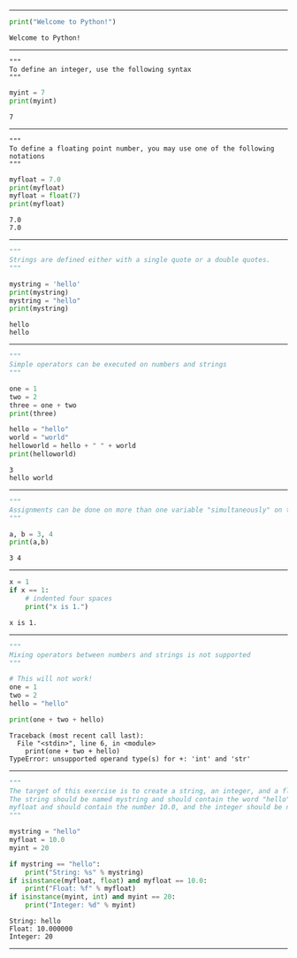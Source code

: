 
--------------------------------------------

```python
print("Welcome to Python!")
```
```
Welcome to Python!
```

--------------------------------------------

```
"""
To define an integer, use the following syntax
"""
```

```python
myint = 7
print(myint)
```

```
7
```

--------------------------------------------

```
"""
To define a floating point number, you may use one of the following notations
"""
```

```python
myfloat = 7.0
print(myfloat)
myfloat = float(7)
print(myfloat)
```

```
7.0
7.0
```

--------------------------------------------

```python
"""
Strings are defined either with a single quote or a double quotes.
"""

mystring = 'hello'
print(mystring)
mystring = "hello"
print(mystring)
```

```
hello
hello
```

--------------------------------------------

```python
"""
Simple operators can be executed on numbers and strings
"""

one = 1
two = 2
three = one + two
print(three)

hello = "hello"
world = "world"
helloworld = hello + " " + world
print(helloworld)
```

```
3
hello world
```

--------------------------------------------

```python
"""
Assignments can be done on more than one variable "simultaneously" on the same line like this
"""

a, b = 3, 4
print(a,b)
```

```
3 4
```

--------------------------------------------

```python
x = 1
if x == 1:
    # indented four spaces
    print("x is 1.")
```
    
```
x is 1.
```

--------------------------------------------

```python
"""
Mixing operators between numbers and strings is not supported
"""

# This will not work!
one = 1
two = 2
hello = "hello"

print(one + two + hello)
```

```
Traceback (most recent call last):
  File "<stdin>", line 6, in <module>
    print(one + two + hello)
TypeError: unsupported operand type(s) for +: 'int' and 'str'
```

--------------------------------------------

```python
"""
The target of this exercise is to create a string, an integer, and a floating point number. 
The string should be named mystring and should contain the word "hello". The floating point number should be named 
myfloat and should contain the number 10.0, and the integer should be named myint and should contain the number 20.
"""

mystring = "hello"
myfloat = 10.0
myint = 20

if mystring == "hello":
    print("String: %s" % mystring)
if isinstance(myfloat, float) and myfloat == 10.0:
    print("Float: %f" % myfloat)
if isinstance(myint, int) and myint == 20:
    print("Integer: %d" % myint)
```

```
String: hello
Float: 10.000000
Integer: 20
```
--------------------------------------------

